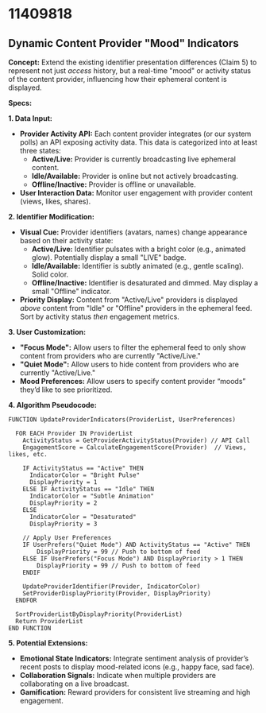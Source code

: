 # 11409818

## Dynamic Content Provider "Mood" Indicators

**Concept:** Extend the existing identifier presentation differences (Claim 5) to represent not just *access* history, but a real-time "mood" or activity status of the content provider, influencing how their ephemeral content is displayed.

**Specs:**

**1. Data Input:**

*   **Provider Activity API:** Each content provider integrates (or our system polls) an API exposing activity data. This data is categorized into at least three states:
    *   **Active/Live:**  Provider is currently broadcasting live ephemeral content.
    *   **Idle/Available:** Provider is online but not actively broadcasting.
    *   **Offline/Inactive:** Provider is offline or unavailable.
*   **User Interaction Data:** Monitor user engagement with provider content (views, likes, shares).

**2. Identifier Modification:**

*   **Visual Cue:**  Provider identifiers (avatars, names) change appearance based on their activity state:
    *   **Active/Live:** Identifier pulsates with a bright color (e.g., animated glow).  Potentially display a small "LIVE" badge.
    *   **Idle/Available:**  Identifier is subtly animated (e.g., gentle scaling).  Solid color.
    *   **Offline/Inactive:**  Identifier is desaturated and dimmed.  May display a small "Offline" indicator.
*   **Priority Display:** Content from "Active/Live" providers is displayed *above* content from "Idle" or "Offline" providers in the ephemeral feed.  Sort by activity status *then* engagement metrics.

**3.  User Customization:**

*   **"Focus Mode":**  Allow users to filter the ephemeral feed to only show content from providers who are currently "Active/Live."
*   **"Quiet Mode":**  Allow users to hide content from providers who are currently "Active/Live."
*   **Mood Preferences:**  Allow users to specify content provider “moods” they’d like to see prioritized.

**4. Algorithm Pseudocode:**

```
FUNCTION UpdateProviderIndicators(ProviderList, UserPreferences)

  FOR EACH Provider IN ProviderList
    ActivityStatus = GetProviderActivityStatus(Provider) // API Call
    EngagementScore = CalculateEngagementScore(Provider)  // Views, likes, etc.

    IF ActivityStatus == "Active" THEN
      IndicatorColor = "Bright Pulse"
      DisplayPriority = 1
    ELSE IF ActivityStatus == "Idle" THEN
      IndicatorColor = "Subtle Animation"
      DisplayPriority = 2
    ELSE
      IndicatorColor = "Desaturated"
      DisplayPriority = 3

    // Apply User Preferences
    IF UserPrefers("Quiet Mode") AND ActivityStatus == "Active" THEN
        DisplayPriority = 99 // Push to bottom of feed
    ELSE IF UserPrefers("Focus Mode") AND DisplayPriority > 1 THEN
        DisplayPriority = 99 // Push to bottom of feed
    ENDIF

    UpdateProviderIdentifier(Provider, IndicatorColor)
    SetProviderDisplayPriority(Provider, DisplayPriority)
  ENDFOR

  SortProviderListByDisplayPriority(ProviderList)
  Return ProviderList
END FUNCTION
```

**5. Potential Extensions:**

*   **Emotional State Indicators:** Integrate sentiment analysis of provider’s recent posts to display mood-related icons (e.g., happy face, sad face).
*   **Collaboration Signals:** Indicate when multiple providers are collaborating on a live broadcast.
*   **Gamification:** Reward providers for consistent live streaming and high engagement.